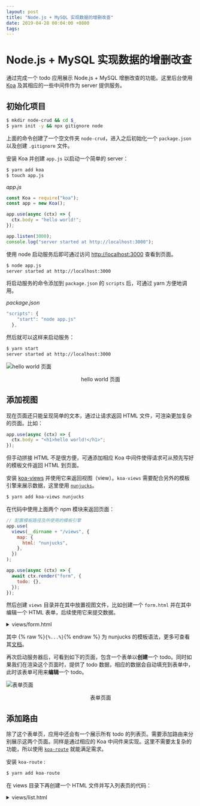 ```yaml
---
layout: post
title: "Node.js + MySQL 实现数据的增删改查"
date: 2019-04-28 00:04:00 +0800
tags:
---
```


# Node.js + MySQL 实现数据的增删改查

通过完成一个 todo 应用展示 Node.js + MySQL 增删改查的功能。这里后台使用 [Koa](https://koajs.com) 及其相应的一些中间件作为 server 提供服务。

## 初始化项目

```sh
$ mkdir node-crud && cd $_
$ yarn init -y && npx gitignore node
```

上面的命令创建了一个空文件夹 `node-crud`，进入之后初始化一个 `package.json` 以及创建 `.gitignore` 文件。

安装 Koa 并创建 `app.js` 以启动一个简单的 server：

```sh
$ yarn add koa
$ touch app.js
```

_app.js_

```js
const Koa = require("koa");
const app = new Koa();

app.use(async (ctx) => {
  ctx.body = "hello world!";
});

app.listen(3000);
console.log("server started at http://localhost:3000");
```

使用 node 启动服务后即可通过访问 [http://localhost:3000](http://localhost:3000) 查看到页面。

```sh
$ node app.js
server started at http://localhost:3000
```

将启动服务的命令添加到 `package.json` 的 `scripts` 后，可通过 yarn 方便地调用。

_package.json_

```js
"scripts": {
    "start": "node app.js"
  },
```

然后就可以这样来启动服务：

```sh
$ yarn start
server started at http://localhost:3000
```

![hello world 页面](https://user-images.githubusercontent.com/3783096/56812291-29970d80-686d-11e9-9482-00ab31d2effe.png)

<p align="center">hello world 页面</p>

## 添加视图

现在页面还只能呈现简单的文本，通过让请求返回 HTML 文件，可渲染更加复杂的页面。比如：

```js
app.use(async (ctx) => {
  ctx.body = "<h1>hello world!</h1>";
});
```

但手动拼接 HTML 不是很方便，可通添加相应 Koa 中间件使得请求可从预先写好的模板文件返回 HTML 到页面。

安装 [koa-views](https://github.com/queckezz/koa-views#readme) 并使用它来返回视图（view）。`koa-views` 需要配合另外的模板引擎来展示数据，这里使用 [`nunjucks`](https://github.com/mozilla/nunjucks#readme)。

```sh
$ yarn add koa-views nunjucks
```

在代码中使用上面两个 npm 模块来返回页面：

```js
// 配置模板路径及所使用的模板引擎
app.use(
  views(__dirname + "/views", {
    map: {
      html: "nunjucks",
    },
  })
);

app.use(async (ctx) => {
  await ctx.render("form", {
    todo: {},
  });
});
```

然后创建 `views` 目录并在其中放置视图文件，比如创建一个 `form.html` 并在其中编辑一个 HTML 表单，后续使用它来提交数据。

<details>
<summary>
views/form.html
</summary>

{% raw %}

```html
<!DOCTYPE html>
<html lang="en">
  <head>
    <meta charset="UTF-8" />
    <meta name="viewport" content="width=device-width, initial-scale=1.0" />
    <meta http-equiv="X-UA-Compatible" content="ie=edge" />
    <title>todo crud - add todo</title>
  </head>
  <body>
    <form action="/edit" method="POST">
      <fieldset>
        <legend>add todo</legend>
        <input type="text" hidden name="id" value="{{ todo.id }}" />
        <div class="form-row">
          <label for="content">
            todo content:
            <input
              name="content"
              type="text"
              placeholder="todo content..."
              id="content"
              value="{{ todo.content }}"
            />
          </label>
        </div>
        <div class="form-row">
          <label for="is_done">
            is complete: <input name="is_done" type="checkbox" id="is_done"
            value="1" {%if not todo.is_done=='0'%}checked{%endif%} />
          </label>
        </div>
        <button type="submit">submit</button>
      </fieldset>
    </form>
  </body>
</html>
```

{% endraw %}

</details>

其中 {% raw %}`{%...%}`{% endraw %} 为 nunjucks 的模板语法，更多可查看其[文档](https://mozilla.github.io/nunjucks/)。

再次启动服务器后，可看到如下的页面，包含一个表单以**创建**一个 todo。同时如果我们在渲染这个页面时，提供了 todo 数据，相应的数据会自动填充到表单中，此时该表单可用来**编辑**一个 todo。

![表单页面](https://user-images.githubusercontent.com/3783096/56812330-3a478380-686d-11e9-86f7-152bbf9e5972.png)

<p align="center">表单页面</p>

## 添加路由

除了这个表单页，应用中还会有一个展示所有 todo 的列表页。需要添加路由来分别展示这两个页面。同样是通过相应的 Koa 中间件来实现。这里不需要太复杂的功能，所以使用 [`koa-route`](https://github.com/koajs/route#readme) 就能满足需求。

安装 `koa-route` :

```js
$ yarn add koa-route
```

在 views 目录下再创建一个 HTML 文件并写入列表页的代码：

<details>
<summary>
views/list.html
</summary>
{% raw %}
```html
<!DOCTYPE html>
<html lang="en">
  <head>
    <meta charset="UTF-8" />
    <meta name="viewport" content="width=device-width, initial-scale=1.0" />
    <meta http-equiv="X-UA-Compatible" content="ie=edge" />
    <title>todo crud - todo list</title>
    <style>
      li{
        padding: 5px 0;
      }
    </style>
  </head>
  <body>
    <a href="/add">add</a>
    <ul>
      {% for item in list%}
      <li>
        <div class="todo-item">
          <div class="content">#{{ loop.index }}[{%if item.is_done==0%}⏳{%else%}✅{%endif%}] {{ item.content }}</div>
        </div>
      </li>
      {% else %}
      <li>nothing yet. <a href="/add">add</a> some.</li>
      {%endfor%}
    </ul>
    <a href="/add">add</a>
  </body>
</html>

````
{% endraw %}
</details>

列表页中，通过 nunjucks 的 {% raw %}`{% for item in list%}`{% endraw %} 语句遍历数据生成列表，需要展示的列表数据会在页面渲染时通过前面添加的 `koa-view` 来传递。

然后更新 app.js，添加路由逻辑以展示列表页和表单页。

```js
const _ = require('koa-route');

app.use(
  views(__dirname + "/views", {
    map: {
      html: "nunjucks"
    }
  })
);

app.use(
  _.get("/", async function(ctx) {
    const todos = await db.getAll();
    await ctx.render("list", {
      list: todos
    });
  })
);

app.use(
  _.get("/add", async function(ctx) {
    await ctx.render("form", { todo: {} });
  })
);
````

因为 Koa 中间件是有顺序的。其中 views 的配置需要在路由之前，即 `_.get` 部分，这样后续中间件在路由分发时才能正确地设置上视图。

重新启动服务器，访问 [http://localhost:3000](http://localhost:3000) 便能看到列表页。点击页面中 `add` 链接跳转到表单页以添加或编辑 todo。

![列表页](https://user-images.githubusercontent.com/3783096/56812350-49c6cc80-686d-11e9-9dc1-966cb24c23a4.png)

<p align="center">列表页</p>

现在我们有了可以提交数据的表单，也有了可以展示数据的列表页。接下来就是实现接收表单提交过来的数据并存入数据库。

## 表单数据的接收

通过添加相应的 Koa 中间件，以在代码中获取到页面提交过来的表单数据。

安装 [`koa-bodyparser`](https://github.com/koajs/body-parser) 并在代码中启用。

```sh
$ yarn add koa-bodyparser
```

_app.js_

```js
const bodyParser = require("koa-bodyparser");
app.use(bodyParser());
```

form 表单中，表单元素的 `name` 属性在数据提交时便是后端拿到的字段名，元素身上的 `value` 属性便是该字段的值。比如上面表单中 `<input name="content" type="text" placeholder="todo content..." id="content" value="{{ todo.content }}"/>` 在提交后会得到 `{content:'...'}`

添加新的路由以提供 POST 类型的接口来接收表单数据，因为该接口接收来的表单数据有可能是创建，有可能是编辑，这里取名 `/edit`:

```js
app.use(
  _.post("/edit", async function (ctx) {
    try {
      const todo = ctx.request.body;
      // TODO: 保存到数据库
      ctx.redirect("/");
    } catch (error) {
      ctx.body = error.stack;
    }
  })
);
```

这里 `ctx.request.body` 便是 `koa-bodyparser` 中间件解析数据后添加到 `ctx.request` 上的表单数据，等待被保存到数据库。

接下来便是数据库部分。

## 准备数据库

假设本地已经安装并正确配置了 MySQL，如果没有，可参考 [MySQL 上手教程](https://www.cnblogs.com/Wayou/p/quick_start_for_mysql.html)。

登录 MySQL 创建名为 `todo` 的数据库：

```sh
$ mysql -u wayou -p
# 输入密码...
mysql> CREATE DATABASE todo
```

切换到刚刚创建的数据库：

```sh
mysql> use todo;
```

通过以下脚本创建名为 todo 的表：

```sh
CREATE TABLE `todo` (
  `id` int(10) unsigned NOT NULL AUTO_INCREMENT,
  `content` varchar(500) COLLATE utf8mb4_general_ci DEFAULT NULL,
  `is_done` int(11) DEFAULT '0',
  `date` date NOT NULL,
  PRIMARY KEY (`id`)
)
```

## 数据库连接

在服务端代码中，同样，这里需要一个相应的 Koa 中间件来连接到数据库以进行相应的操作。

正常来讲，使用 [`mysql`](https://www.npmjs.com/package/mysql) 即可，但它不提供 Promise 方式的接口调用，还是 callback 的方式，写起来有点不方便。所以这里使用另外一个 npm 模块 [promise-mysql](https://github.com/lukeb-uk/node-promise-mysql#readme)，是对它的 Promise 改装。

```sh
$ yarn add promise-mysql
```

然后就可以愉快地使用 `async/await` 进行相关调用了。

创建 `db.js` 文件来专门处理数据库相关的操作，比如连接，数据的增删等，这样 app.js 中路由对应的 controller 只需要调用即可，不用掺杂数据库相关的逻辑。

_db.js_

```js
const mysql = require("promise-mysql");

async function query(sql) {
  const connection = await mysql.createConnection({
    host: "localhost",
    user: "wayou",
    password: "xxx",
    database: "todo",
  });
  try {
    const result = connection.query(sql);
    connection.end();
    return result;
  } catch (error) {
    throw error;
  }
}
```

上面代码创建了一个接收 SQL 语句的方法，执行并返回结果。

**小贴士**：如果上面代码在后续测试执行时发现报如下的错误：

```sh
Error: ER_NOT_SUPPORTED_AUTH_MODE: Client does not support authentication protocol requested by server; consider upgrading MySQL client
```

多半是用来连接的帐户没有相应从程序进行连接的权限，可通过如下命令来配置 MySQL。

```sh
mysql> ALTER USER 'wayou'@'localhost' IDENTIFIED WITH mysql_native_password BY 'your_new_password';
Query OK, 0 rows affected (0.01 sec)
mysql> FLUSH PRIVILEGES;
```

关于 [`mysql_native_password`](https://dev.mysql.com/doc/refman/5.5/en/native-pluggable-authentication.html) 可到[这里](https://dba.stackexchange.com/questions/209514/what-is-mysql-native-password?newreg=862807d825ce4a878805620eca2ea85e)了解更多。

`FLUSH PRIVILEGES` 用于刷新配置使其立即生效。

## 记录的插入

数据库连接准备好之后，就可以将接收到的表单数据插入到数据库中了。

在 db.js 中添加插入数据的方法：

_db.js_

```js
async function update(todo) {
  todo.is_done = todo.is_done == undefined ? 0 : todo.is_done;

  if (todo.id) {
    Object.assign(getTodoById(todo.id), todo);
    return await query(`
    UPDATE todo
    SET content='${todo.content}',is_done='${todo.is_done}'
    WHERE todo.id=${todo.id}
    `);
  } else {
    todo.date = new Date().toJSON().slice(0, 10);
    return await query(`
    INSERT INTO todo (content,date,is_done) 
    VALUES ('${todo.content}','${todo.date}','${todo.is_done}')
    `);
  }
}
```

该方法用于更新已有的记录或添加新的记录，这一点是通过判断传来的表单数据中是否有 id 字段，如果有，说明是编辑已有的数据，那么执行更新操作，如果没有 id 字段，则说明是新增一个 todo。

这里的 id 字段在 form 表单中是不展示的，参见上面表单页面的代码，但为了在表单提交时能够带上 id 字段，所以在表单中放置了一个隐藏的 `<input>` 来标识。

需要注意的是，HTML 中 form 表单中的 checkbox，其只在被勾选时才会被提交，未勾选时不会被提交到后台。所以这里对 `is_done` 进行一下兼容处理。

更新路由部分的代码，调用这里的 `update` 方法。

_app.js_

```diff
+ const db = require("./db");

app.use(
  _.post("/edit", async function(ctx) {
    try {
      const todo = ctx.request.body;
-     // TODO: 保存到数据库
+     await db.update(todo);
      ctx.redirect("/");
    } catch (error) {
      ctx.body = error.stack;
    }
  })
);
```

重启服务器访问 [http://localhost:3000/add](http://localhost:3000/add) 以提交表单来创建一条数据到数据库。

![提交表单创建一条 todo](https://user-images.githubusercontent.com/3783096/56812394-5e0ac980-686d-11e9-8711-43c1fd1e31aa.gif)

<p align="center">提交表单创建一条 todo</p>

因为我们还没有将数据库中的列表展示到首页，所以这里提交成功后，跳回到首页时，数据没展现。不过我们可以去数据库查询刚刚创建的结果。

```sh
mysql> SELECT * FROM todo;
+----+---------+---------+------------+
| id | content | is_done | date       |
+----+---------+---------+------------+
|  1 | 买菜    |       0 | 2019-04-26 |
+----+---------+---------+------------+
1 row in set (0.00 sec)
```

## 查询并展示数据到页面

刚刚已经写入了一条数据到数据库，现在可以通过 `SELECT` 语句将它查询出来并展示到首页的列表中。

添加相应的查询方法到 `db.js` 中。

_db.js_

```js
async function getAll() {
  return await query("select * from todo");
}
```

然后更新列表页的 controller，调用该方法获取数据并返回到页面。

_app.js_

```diff
app.use(
  _.get("/", async function(ctx) {
-   // TODO: 从数据库获取数据
-   const todos = [];
+   const todos = await db.getAll();
    await ctx.render("list", {
      list: todos
    });
  })
);
```

重新启动服务后，如果一切顺利，访问首页可看到刚刚添加的 todo 展示了出来。

![列表中展示来自数据库的数据](https://user-images.githubusercontent.com/3783096/56812429-711d9980-686d-11e9-8363-8e7f593aa74f.png)

<p align="center">列表中展示来自数据库的数据</p>

## 数据更新

下面为列表页中每条 todo 添加一个编辑按钮，点击后可跳转编辑页，同时跳转时连接上带上 todo 的 id。这样编辑页可从 url 中获取 id 并从数据库中将该 id 对应的数据取出来渲染到编辑页。

还需要添加一个新路由 `/edit` 展示和前面创建时一样的表单页，将根据 id 获取到的数据塞入表单提供编辑。

更新列表页 HTML 添加编辑按钮：

_views/list.html_
{% raw %}

```diff
<div class="todo-item">
  <div class="content">#{{ loop.index }}[{%if item.is_done==0%}⏳{%else%}✅{%endif%}] {{ item.content }}</div>
+  <div class="action">
+    <a href="/edit?id={{ item.id }}">edit</a>
+  </div>
</div>
```

{% endraw %}
添加编辑页的路由并返回这个表单：

_app.js_

```js
app.use(
  _.get("/edit", async function (ctx) {
    const id = ctx.query.id;
    if (!id) {
      throw new Error("id is missing");
    }
    const todo = await db.getTodoById(id);
    if (!todo) {
      ctx.body = "item not found!";
    } else {
      await ctx.render("form", {
        todo,
      });
    }
  })
);
```

因为参数是通过拼接到 url 传递而来，所以这里通过 query 部分来获取这个 id 参数。拿到之后调用了一个方法根据 id 获取数据。

更新 `db.js` 添加这个获取数据的方法：

_db.js_

```js
async function getTodoById(id) {
  const result = await query(`SELECT * FROM todo WHERE todo.id='${id}'`);
  if (result[0]) {
    return result[0];
  }
  return null;
}
```

重启后打开首页，可以看到新增的编辑按钮，点击后跳转到了新增的编辑页面，在这里可以对已经添加的条目进行更新。

![数据的更新](https://user-images.githubusercontent.com/3783096/56812459-81357900-686d-11e9-8689-e8a9013d30b5.gif)

<p align="center">数据的更新</p>

## 记录的删除

添加新的路由 '/remove' 提供删除操作的接口。

_app.js_

```js
app.use(
  _.post("/remove", async function (ctx) {
    const id = ctx.request.body.id;
    try {
      console.log(`remove entry ${id}`);
      await db.remove(id);
      ctx.body = {
        status: 0,
        error_message: "",
      };
    } catch (error) {
      ctx.body = error.stack;
    }
  })
);
```

这里 `/remove` 是个 POST 类型的接口，前台页面会将需要删除的条目 id 通过异步调用该接口传递过来。这里 POST 数据的获取也通过 `koa-bodyparser` 来获取，即 `ctx.request.body` 上面。

更新 `db,js` 添加从数据库删除条目的方法：

_db.js_

```js
async function remove(id) {
  return await query(`DELETE FROM todo WHERE todo.id='${id}'`);
}
```

万事具备，只差前台页面了。

更新列表页的模板，在刚刚添加编辑按钮的地方，添加一个删除按钮。

_views/list.html_
{% raw %}

```diff
<div class="todo-item">
  <div class="content">#{{ loop.index }}[{%if item.is_done==0%}⏳{%else%}✅{%endif%}] {{ item.content }}</div>
  <div class="action">
+    <button onclick="remove({{ item.id }})">remove</button>
    <a href="/edit?id={{ item.id }}">edit</a>
  </div>
</div>
```

{% endraw %}
同时添加相应 JavaScript 代码发起删除的请求，调用上面添加的 POST 接口。

_views/list.html_

```html
<script>
  function remove(id) {
    fetch("/remove", {
      method: "post",
      headers: {
        "Content-Type": "application/json",
      },
      body: JSON.stringify({ id }),
    })
      .then((response) => response.json())
      .then((data) => {
        if (data.status) {
          alert(data.error_message);
        } else {
          alert("removed succussfully!");
          location.reload();
        }
      })
      .catch((error) => alert(error));
  }
</script>
```

前台在使用 [`fetch`](https://developer.mozilla.org/en/docs/Web/API/Fetch_API) PSOT 数据时，需要指定正确的 `Content-Type`，否则后台 [`koa-bodyparser`](https://github.com/koajs/bodyparser) 无法解析。

重启后即可进行删除操作，成功后会提示并刷新页面。

![remove](https://user-images.githubusercontent.com/3783096/56812484-90b4c200-686d-11e9-841a-62b98386fd8f.gif)

<p align="center">数据的删除操作</p>

## 总结

完成本文的流程，实现了数据的增删改查等基本操作。其中包含表单数据的提交与接收，Koa 中间件的使用以及数据库连接，还有 SQL 语句的执行等。

本文中完整的示例代码可在 [wayou/node-crud](https://github.com/wayou/node-crud) 仓库中找到。

## 相关资源

- [MySQL 8.0 - Client does not support authentication protocol requested by server; consider upgrading MySQL client](https://stackoverflow.com/questions/50093144/mysql-8-0-client-does-not-support-authentication-protocol-requested-by-server)
- [What is mysql_native_password?](https://dba.stackexchange.com/questions/209514/what-is-mysql-native-password)
- [Fetch API](https://developer.mozilla.org/en-US/docs/Web/API/Fetch_API)
- [Fetch: POST json data](https://stackoverflow.com/a/29823632/1553656)
